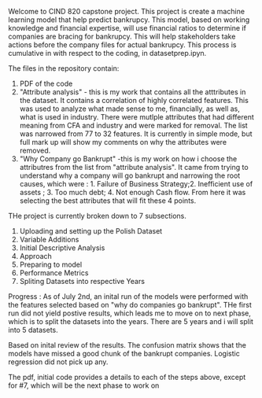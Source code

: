 
Welcome to CIND 820 capstone project. This project is create a machine learning model that help predict bankrupcy. 
This model, based on working knowledge and financial expertise, will use financial ratios to determine if companies are bracing for bankrupcy. 
This will help stakeholders take actions before the company files for actual bankrupcy.
This process is cumulative in with respect to the coding, in datasetprep.ipyn. 

The files in the repository contain:
1. PDF of the code
2. "Attribute analysis" - this is my work that contains all the atttributes in the dataset. It contains a correlation of highly correlated features. This was used to analyze what made sense to me, financially, as well as, what is used in industry. There were mutlple attributes that had different meaning from CFA  and industry and were marked for removal. The list was narrowed from 77 to 32 features. It is currently in simple mode, but full mark up will show my comments on why the attributes were removed. 
3. "Why Company go Bankrupt" -this is my work on how i choose the attributres from the list from "attribute analysis". It came from trying to understand why a company will go bankrupt and narrowing the root causes, which were : 1. Failure of Business Strategy;2. Inefficient use of assets ; 3. Too much debt; 4. Not enough Cash flow. From here it was selecting the best attributes that will fit these 4 points. 

THe project is currently broken down to 7 subsections. 

1. Uploading and setting up the Polish Dataset
2. Variable Additions
3. Initial Descriptive Analysis
4. Approach
5. Preparing to model
6. Performance Metrics
7. Spliting Datasets into respective Years


Progress : 
As of July 2nd, an inital run of the models were performed with the features selected based on "why do companies go bankrupt". THe first run did not yield postive results, which 
leads me to move on to next phase, which is to split the datasets into the years. There are 5 years and i will split into 5 datasets. 

Based on inital review of the results. The confusion matrix shows that the models have missed a good chunk of the bankrupt companies. Logistic regression did not pick up any. 

The pdf, initial code provides a details to each of the steps above, except for #7, which will be the next phase to work on
